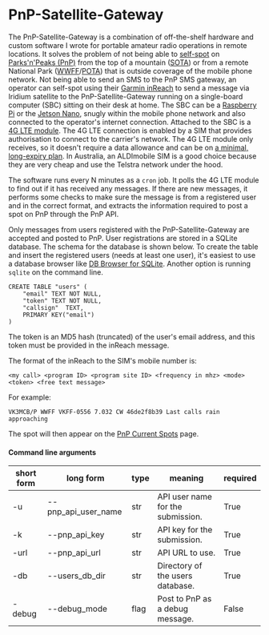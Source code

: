 # PnP-Satellite-Gateway

The PnP-Satellite-Gateway is a combination of off-the-shelf hardware and custom software I wrote for portable amateur radio operations in remote locations. It solves the problem of not being able to [self-spot](https://vk5pas.org/2018/07/17/spotting-and-alerting/) on [Parks'n'Peaks (PnP)](https://parksnpeaks.org/ParksnPeaksHelp.php) from the top of a mountain ([SOTA](https://www.sota.org.uk)) or from a remote National Park ([WWFF](https://www.wwffaustralia.com)/[POTA](https://parksontheair.com)) that is outside coverage of the mobile phone network. Not being able to send an SMS to the PnP SMS gateway, an operator can self-spot using their [Garmin inReach](https://discover.garmin.com/en-US/inreach/personal/) to send a message via Iridium satellite to the PnP-Satellite-Gateway running on a single-board computer (SBC) sitting on their desk at home. The SBC can be a [Raspberry Pi](https://www.raspberrypi.com) or the [Jetson Nano](https://developer.nvidia.com/embedded-computing), snugly within the mobile phone network and also connected to the operator's internet connection. Attached to the SBC is a [4G LTE module](https://www.waveshare.com/wiki/SIM7600E-H_4G_HAT). The 4G LTE connection is enabled by a SIM that provides authorisation to connect to the carrier's network. The 4G LTE module only receives, so it doesn't require a data allowance and can be on [a minimal, long-expiry plan](https://www.aldimobile.com.au/products/payg). In Australia, an ALDImobile SIM is a good choice because they are very cheap and use the Telstra network under the hood.

The software runs every N minutes as a `cron` job. It polls the 4G LTE module to find out if it has received any messages. If there are new messages, it performs some checks to make sure the message is from a registered user and in the correct format, and extracts the information required to post a spot on PnP through the PnP API.

Only messages from users registered with the PnP-Satellite-Gateway are accepted and posted to PnP. User registrations are stored in a SQLite database. The schema for the database is shown below. To create the table and insert the registered users (needs at least one user), it's easiest to use a database browser like [DB Browser for SQLite](https://sqlitebrowser.org). Another option is running `sqlite` on the command line.

```
CREATE TABLE "users" (
	"email"	TEXT NOT NULL,
	"token"	TEXT NOT NULL,
	"callsign"	TEXT,
	PRIMARY KEY("email")
)
```

The token is an MD5 hash (truncated) of the user's email address, and this token must be provided in the inReach message.

The format of the inReach to the SIM's mobile number is:

`<my call> <program ID> <program site ID> <frequency in mhz> <mode> <token> <free text message>`

For example:

`VK3MCB/P WWFF VKFF-0556 7.032 CW 46de2f8b39 Last calls rain approaching`

The spot will then appear on the [PnP Current Spots](https://parksnpeaks.org/index.php) page.


#### Command line arguments

| short form | long form | type | meaning | required |
| ---------- | --------- | ---- | ------- | -------- |
| -u | --pnp_api_user_name | str | API user name for the submission. | True |
| -k | --pnp_api_key | str | API key for the submission. | True |
| -url | --pnp_api_url | str | API URL to use. | True |
| -db | --users_db_dir | str | Directory of the users database. | True |
| -debug | --debug_mode | flag | Post to PnP as a debug message. | False |

